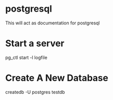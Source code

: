 # postgresql
This will act as documentation for postgresql

# Start a server
pg_ctl start -l logfile

# Create A New Database 
createdb -U postgres testdb

